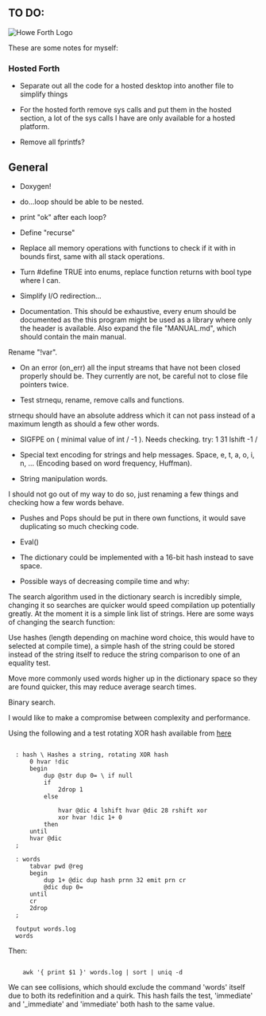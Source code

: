 ## TO DO:

![Howe Forth Logo](https://raw.github.com/howerj/c-forth/master/doc/logo.png "By the power of HOWE FORTH!")


These are some notes for myself:

### Hosted Forth

* Separate out all the code for a hosted desktop into another file
  to simplify things

* For the hosted forth remove sys calls and put them in the hosted
  section, a lot of the sys calls I have are only available for a
  hosted platform.

* Remove all fprintfs?

## General

* Doxygen!

* do...loop should be able to be nested.

* print "ok" after each loop?

* Define "recurse"

* Replace all memory operations with functions to check if it with in bounds
first, same with all stack operations.

* Turn #define TRUE into enums, replace function returns with bool type
where I can.

* Simplify I/O redirection...

* Documentation. This should be exhaustive, every enum should be documented
as the this program might be used as a library where only the header is
available. Also expand the file "MANUAL.md", which should contain the main
manual.

Rename "\!var".

* On an error (on\_err) all the input streams that have not been closed properly
should be. They currently are not, be careful not to close file pointers twice.

* Test strnequ, rename, remove calls and functions.

strnequ should have an absolute address which it can not pass instead of a
maximum length as should a few other words.

* SIGFPE on ( minimal value of int / -1 ). Needs checking.
  try:
  1 31 lshift -1 /

* Special text encoding for strings and help messages.
  Space, e, t, a, o, i, n, ... (Encoding based on word frequency, Huffman).

* String manipulation words.

I should not go out of my way to do so, just renaming a few things and checking
how a few words behave.

* Pushes and Pops should be put in there own functions, it would save
duplicating so much checking code.

* Eval()

* The dictionary could be implemented with a 16-bit hash instead to save
space.

* Possible ways of decreasing compile time and why: 

The search algorithm used in the dictionary search is incredibly simple,
changing it so searches are quicker would speed compilation up potentially
greatly. At the moment it is a simple link list of strings. Here are
some ways of changing the search function:

Use hashes (length depending on machine word choice, this would have to
selected at compile time), a simple hash of the string could
be stored instead of the string itself to reduce the string comparison to one of
an equality test.

Move more commonly used words higher up in the dictionary space so they are
found quicker, this may reduce average search times.

Binary search.

I would like to make a compromise between complexity and performance.

Using the following and a test rotating XOR hash available from 
[here](http://eternallyconfuzzled.com/tuts/algorithms/jsw_tut_hashing.aspx)


~~~

  : hash \ Hashes a string, rotating XOR hash
      0 hvar !dic
      begin
          dup @str dup 0= \ if null
          if
              2drop 1       
          else
              
              hvar @dic 4 lshift hvar @dic 28 rshift xor
              xor hvar !dic 1+ 0
          then
      until
      hvar @dic
  ;

  : words
      tabvar pwd @reg 
      begin
          dup 1+ @dic dup hash prnn 32 emit prn cr
          @dic dup 0=   
      until
      cr
      2drop
  ;

  foutput words.log
  words

~~~

Then:

~~~

    awk '{ print $1 }' words.log | sort | uniq -d

~~~

We can see collisions, which should exclude the command 'words' itself due to
both its redefinition and a quirk. This hash fails the test, 'immediate' and
'\_immediate' and 'immediate' both hash to the same value.
